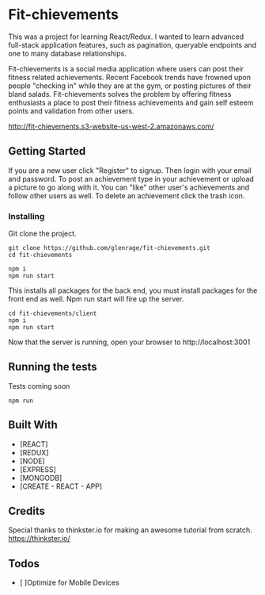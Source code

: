 # Fit-chievements

This was a project for learning React/Redux. I wanted to learn advanced full-stack application features, such as pagination, queryable endpoints and one to many database relationships. 

Fit-chievements is a social media application where users can post their fitness related achievements. Recent Facebook trends have frowned upon people "checking in" while they are at the gym, or posting pictures of their bland salads. Fit-chievements solves the problem by offering fitness enthusiasts a place to post their fitness achievements and gain self esteem points and validation from other users.

http://fit-chievements.s3-website-us-west-2.amazonaws.com/

## Getting Started

If you are a new user click "Register" to signup. Then login with your email and password. To post an achievement type in your achievement or upload a picture to go along with it. You can "like" other user's achievements and follow other users as well. To delete an achievement click the trash icon.

### Installing

Git clone the project.

```
git clone https://github.com/glenrage/fit-chievements.git
cd fit-chievements

npm i
npm run start
```

This installs all packages for the back end, you must install packages for the front end as well. Npm run start will fire up the server.


```
cd fit-chievements/client
npm i
npm run start
```
Now that the server is running, open your browser to
http://localhost:3001


## Running the tests

Tests coming soon

```
npm run

```

## Built With
* [REACT]
* [REDUX]
* [NODE]
* [EXPRESS]
* [MONGODB]
* [CREATE - REACT - APP]

## Credits
Special thanks to thinkster.io for making an awesome tutorial from scratch.
https://thinkster.io/

## Todos
* [ ]Optimize for Mobile Devices
